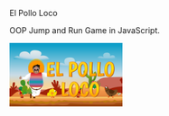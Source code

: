 El Pollo Loco

OOP Jump and Run Game in JavaScript.

<img src="img/9_intro_outro_screens/start/startscreen_1.png" width="200">
